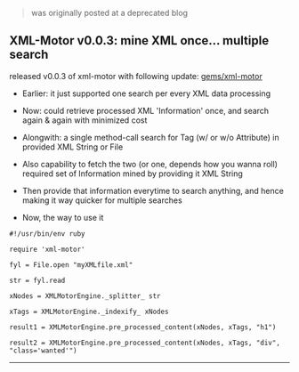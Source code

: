 > was originally posted at a deprecated blog

## XML-Motor v0.0.3: mine XML once... multiple search

released v0.0.3 of xml-motor with following update: [gems/xml-motor](http://rubygems.org/gems/xml-motor)

* Earlier: it just supported one search per every XML data processing

* Now: could retrieve processed XML 'Information' once, and search again &amp; again with minimized cost

* Alongwith: a single method-call search for Tag (w/ or w/o Attribute) in provided XML String or File

* Also capability to fetch the two (or one, depends how you wanna roll) required set of Information mined by providing it XML String

* Then provide that information everytime to search anything, and hence making it way quicker for multiple searches

* Now, the way to use it

```
#!/usr/bin/env ruby

require 'xml-motor'

fyl = File.open "myXMLfile.xml"

str = fyl.read

xNodes = XMLMotorEngine._splitter_ str

xTags = XMLMotorEngine._indexify_ xNodes

result1 = XMLMotorEngine.pre_processed_content(xNodes, xTags, "h1")

result2 = XMLMotorEngine.pre_processed_content(xNodes, xTags, "div", "class='wanted'")
```

---
